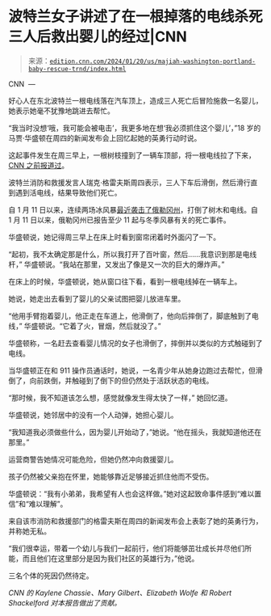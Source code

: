 <!--yml

类别：未分类

日期：2024-05-27 15:00:05

-->

# 波特兰女子讲述了在一根掉落的电线杀死三人后救出婴儿的经过|CNN

> 来源：[`edition.cnn.com/2024/01/20/us/majiah-washington-portland-baby-rescue-trnd/index.html`](https://edition.cnn.com/2024/01/20/us/majiah-washington-portland-baby-rescue-trnd/index.html)

CNN  —

好心人在东北波特兰一根电线落在汽车顶上，造成三人死亡后冒险施救一名婴儿，她表示她毫不犹豫地跳进去帮忙。

“我当时没想‘哦，我可能会被电击’，我更多地在想‘我必须抓住这个婴儿’，”18 岁的马贾·华盛顿在周四的新闻发布会上回忆起她的英勇行动时说。

这起事件发生在周三早上，一根树枝撞到了一辆车顶部，将一根电线拉了下来，[CNN 之前报道过](https://www.cnn.com/2024/01/18/weather/winter-storm-snow-ice-weather/index.html)。

波特兰消防和救援发言人瑞克·格雷夫斯周四表示，三人下车后滑倒，然后滑行直到遇到活电线，结果导致他们死亡。

自 1 月 11 日以来，连续两场冰风暴[最近袭击了俄勒冈州](https://www.cnn.com/2024/01/18/weather/winter-storm-snow-ice-weather/index.html)，打倒了树木和电线。自 1 月 11 日以来，俄勒冈州已报告至少 11 起与冬季风暴有关的死亡事件。

华盛顿说，她记得周三早上在床上时看到窗帘闭着时外面闪了一下。

“起初，我不太确定那是什么，所以我打开了百叶窗，然后……我意识到那是电线杆，” 华盛顿说。“我站在那里，又发出了像是又一次的巨大的爆炸声。”

在床上的时候，华盛顿说，她从窗口往下看，看到一根电线掉在一辆车上。

她说，她走出去看到了婴儿的父亲试图把婴儿放进车里。

“他用手臂抱着婴儿，他正走在车道上，他滑倒了，他向后摔倒了，脚底触到了电线，” 华盛顿说。“它着了火，冒烟，然后就没了。”

华盛顿称，一名赶去查看婴儿情况的女子也滑倒了，摔倒并以类似的方式触碰到了电线。

当华盛顿正在和 911 操作员通话时，她说，一名青少年从她身边跑过去帮忙，但滑倒了，向前跌倒，并触碰到了倒下的但仍然处于活跃状态的电线。

“那时候，我不知道该怎么想，感觉就像发生得太快了一样，” 她回忆道。

华盛顿说，她邻居中的没有一个人动弹，她担心婴儿。

“我知道我必须做些什么，因为婴儿开始动了，”她说。“他在摇头，我就知道他还在那里。”

运营商警告她情况可能危险，但她仍然冲向救援婴儿。

孩子仍然被父亲抱在怀里，她能够靠近足够接近抓住他而不受伤。

华盛顿说：“我有小弟弟，我希望有人也会这样做。”她对这起致命事件感到“难以置信”和“难以理解”。

来自该市消防和救援部门的格雷夫斯在周四的新闻发布会上表彰了她的英勇行为，并称她无私。

“我们很幸运，带着一个幼儿与我们一起前行，他们将能够茁壮成长并尽他们所能，而且他们在这里部分是因为我们社区的英雄行为，”他说。

三名个体的死因仍然待定。

*CNN 的 Kaylene Chassie、Mary Gilbert、Elizabeth Wolfe 和 Robert Shackelford 对本报告做出了贡献。*
